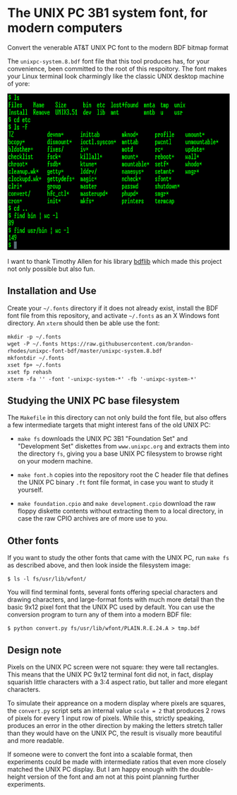 # The UNIX PC 3B1 system font, for modern computers

Convert the venerable AT&amp;T UNIX PC font to the modern BDF bitmap format

The `unixpc-system.8.bdf` font file that this tool produces has, for
your convenience, been committed to the root of this respoitory.  The
font makes your Linux terminal look charmingly like the classic UNIX
desktop machine of yore:

![An xterm using the UNIX PC font](screenshot.png?raw=true)

I want to thank Timothy Allen for his library
[bdflib](https://pypi.org/project/bdflib/)
which made this project not only possible but also fun.

## Installation and Use

Create your `~/.fonts` directory if it does not already exist, install
the BDF font file from this repository, and activate `~/.fonts` as an
X Windows font directory.  An `xterm` should then be able use the font:

```
mkdir -p ~/.fonts
wget -P ~/.fonts https://raw.githubusercontent.com/brandon-rhodes/unixpc-font-bdf/master/unixpc-system.8.bdf
mkfontdir ~/.fonts
xset fp+ ~/.fonts
xset fp rehash
xterm -fa '' -font '-unixpc-system-*' -fb '-unixpc-system-*'
```

## Studying the UNIX PC base filesystem

The `Makefile` in this directory can not only build the font file, but
also offers a few intermediate targets that might interest fans of the
old UNIX PC:

* `make fs` downloads the UNIX PC 3B1 "Foundation Set" and "Development
  Set" diskettes from `www.unixpc.org` and extracts them into the
  directory `fs`, giving you a base UNIX PC filesystem to browse right
  on your modern machine.

* `make font.h` copies into the repository root the C header file that
  defines the UNIX PC binary `.ft` font file format, in case you want to
  study it yourself.

* `make foundation.cpio` and `make development.cpio` download the raw
  floppy diskette contents without extracting them to a local directory,
  in case the raw CPIO archives are of more use to you.

## Other fonts

If you want to study the other fonts that came with the UNIX PC, run
`make fs` as described above, and then look inside the filesystem image:

```
$ ls -l fs/usr/lib/wfont/
```

You will find terminal fonts, several fonts offering special characters
and drawing characters, and large-format fonts with much more detail
than the basic 9x12 pixel font that the UNIX PC used by default.  You
can use the conversion program to turn any of them into a modern BDF
file:

```
$ python convert.py fs/usr/lib/wfont/PLAIN.R.E.24.A > tmp.bdf
```

## Design note

Pixels on the UNIX PC screen were not square: they were tall rectangles.
This means that the UNIX PC 9x12 terminal font did not, in fact, display
squarish little characters with a 3:4 aspect ratio, but taller and more
elegant characters.

To simulate their appreance on a modern display where pixels are
squares, the `convert.py` script sets an internal value `scale = 2` that
produces 2 rows of pixels for every 1 input row of pixels.  While this,
strictly speaking, produces an error in the other direction by making
the letters stretch taller than they would have on the UNIX PC, the
result is visually more beautiful and more readable.

If someone were to convert the font into a scalable format, then
experiments could be made with intermediate ratios that even more
closely matched the UNIX PC display.  But I am happy enough with the
double-height version of the font and am not at this point planning
further experiments.
